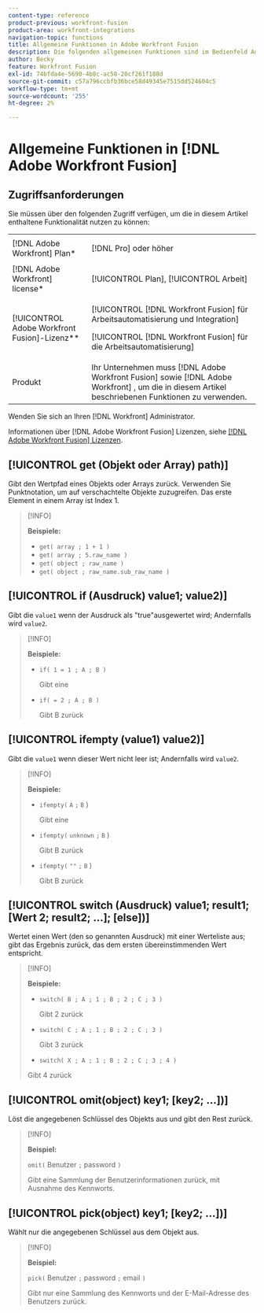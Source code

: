 ```yaml
---
content-type: reference
product-previous: workfront-fusion
product-area: workfront-integrations
navigation-topic: functions
title: Allgemeine Funktionen in Adobe Workfront Fusion
description: Die folgenden allgemeinen Funktionen sind im Bedienfeld Adobe Workfront Fusion-Zuordnung verfügbar.
author: Becky
feature: Workfront Fusion
exl-id: 74bfda4e-5690-4b8c-ac58-20cf261f188d
source-git-commit: c57a796ccbfb36bce58d49345e7515dd524604c5
workflow-type: tm+mt
source-wordcount: '255'
ht-degree: 2%

---
```


# Allgemeine Funktionen in [!DNL Adobe Workfront Fusion]

## Zugriffsanforderungen

Sie müssen über den folgenden Zugriff verfügen, um die in diesem Artikel enthaltene Funktionalität nutzen zu können:

<table style="table-layout:auto">
 <col> 
 <col> 
 <tbody> 
  <tr> 
   <td role="rowheader">[!DNL Adobe Workfront] Plan*</td> 
   <td> <p>[!DNL Pro] oder höher</p> </td> 
  </tr> 
  <tr data-mc-conditions=""> 
   <td role="rowheader">[!DNL Adobe Workfront] license*</td> 
   <td> <p>[!UICONTROL Plan], [!UICONTROL Arbeit]</p> </td> 
  </tr> 
  <tr> 
   <td role="rowheader">[!UICONTROL Adobe Workfront Fusion]-Lizenz**</td> 
   <td> <p>[!UICONTROL [!DNL Workfront Fusion] für Arbeitsautomatisierung und Integration] </p><p>[!UICONTROL [!DNL Workfront Fusion] für die Arbeitsautomatisierung]</p>  </td> 
  </tr> 
  <tr> 
   <td role="rowheader">Produkt</td> 
   <td>Ihr Unternehmen muss [!DNL Adobe Workfront Fusion] sowie [!DNL Adobe Workfront] , um die in diesem Artikel beschriebenen Funktionen zu verwenden.</td> 
  </tr> 
 </tbody> 
</table>

Wenden Sie sich an Ihren [!DNL Workfront] Administrator.

Informationen über [!DNL Adobe Workfront Fusion] Lizenzen, siehe [[!DNL Adobe Workfront Fusion] Lizenzen](../../workfront-fusion/get-started/license-automation-vs-integration.md).

## [!UICONTROL get (Objekt oder Array) path)]

Gibt den Wertpfad eines Objekts oder Arrays zurück. Verwenden Sie Punktnotation, um auf verschachtelte Objekte zuzugreifen. Das erste Element in einem Array ist Index 1.

>[!INFO]
>
>**Beispiele:**
>
>* `get( array ; 1 + 1 )`
>* `get( array ; 5.raw_name )`
>* `get( object ; raw_name )`
>* `get( object ; raw_name.sub_raw_name )`


## [!UICONTROL if (Ausdruck) value1; value2)]

Gibt die `value1` wenn der Ausdruck als &quot;true&quot;ausgewertet wird; Andernfalls wird `value2`.

>[!INFO]
>
>**Beispiele:**
>
>* `if( 1 = 1 ; A ; B )`
   >
   >    Gibt eine
>
>* `if( = 2 ; A ; B )`
   >
   >   Gibt B zurück


## [!UICONTROL ifempty (value1) value2)]

Gibt die `value1` wenn dieser Wert nicht leer ist; Andernfalls wird `value2`.

>[!INFO]
>
>**Beispiele:**
>
>* `ifempty(` `A` `;` `B` )
   >
   >   Gibt eine
>
>* `ifempty(` `unknown` `;` `B` )
   >
   >   Gibt B zurück
>
>* `ifempty(` `""` `;` `B` )
   >
   >   Gibt B zurück


## [!UICONTROL switch (Ausdruck) value1; result1; [Wert 2; result2; ...]; [else])]

Wertet einen Wert (den so genannten Ausdruck) mit einer Werteliste aus; gibt das Ergebnis zurück, das dem ersten übereinstimmenden Wert entspricht.

>[!INFO]
>
>**Beispiele:**
>
>* `switch( B ; A ; 1 ; B ; 2 ; C ; 3 )`
   >
   >   Gibt 2 zurück
>
>* `switch( C ; A ; 1 ; B ; 2 ; C ; 3 )`
   >
   >   Gibt 3 zurück
>
>* `switch( X ; A ; 1 ; B ; 2 ; C ; 3 ; 4 )`
>
>  Gibt 4 zurück

## [!UICONTROL omit(object) key1; [key2; ...])]

Löst die angegebenen Schlüssel des Objekts aus und gibt den Rest zurück.

>[!INFO]
>
>**Beispiel:**
>
>`omit(` Benutzer `;` password `)`
>
>Gibt eine Sammlung der Benutzerinformationen zurück, mit Ausnahme des Kennworts.

## [!UICONTROL pick(object) key1; [key2; ...])]

Wählt nur die angegebenen Schlüssel aus dem Objekt aus.

>[!INFO]
>
>**Beispiel:**
>
>`pick(` Benutzer `;` password `;` email `)`
>
>Gibt nur eine Sammlung des Kennworts und der E-Mail-Adresse des Benutzers zurück.
